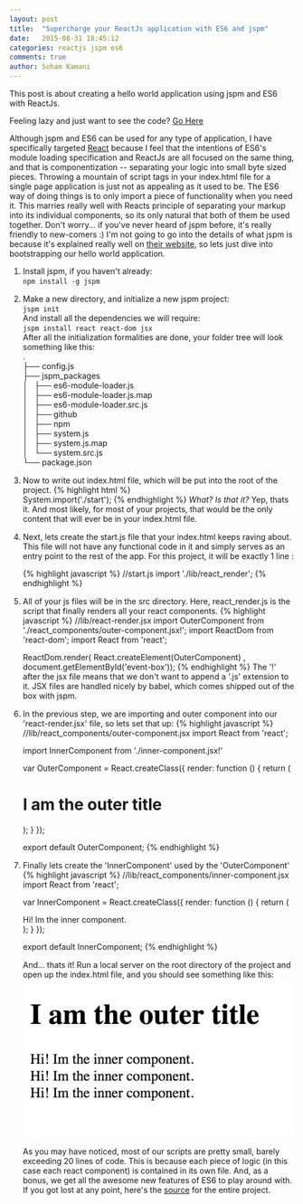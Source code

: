 ```yaml
---
layout: post
title:  "Supercharge your ReactJs application with ES6 and jspm"
date:   2015-08-31 18:45:12
categories: reactjs jspm es6
comments: true
author: Soham Kamani
---
```

<style>
  ol > li {
    margin-bottom: 15px;
  }  
</style>
This post is about creating a hello world application using jspm and ES6 with ReactJs.

Feeling lazy and just want to see the code? [Go Here](http://github.com/sohamkamani/jspm-es6-react-bootstrap/)

Although jspm and ES6 can be used for any type of application, I have specifically targeted [React](http://facebook.github.io/react/) because I feel that the intentions of ES6's module loading specification and ReactJs are all focused on the same thing, and that is componentization -- separating your logic into small byte sized pieces. Throwing a mountain of script tags in your index.html file for a single page application is just not as appealing as it used to be. The ES6 way of doing things is to only import a piece of functionality when you need it. This marries really well with Reacts principle of separating your markup into its individual components, so its only natural that both of them be used together. Don't worry... if you've never heard of jspm before, it's really friendly to new-comers :)<!-- more -->
I'm not going to go into the details of what jspm is because it's explained really well on [their website](http://jspm.io/), so lets just dive into bootstrapping our hello world application.

<ol>
<li> Install jspm, if you haven't already:<br/>
   <code>npm install -g jspm</code>
</li>

<li>
Make a new directory, and initialize a new jspm project:  <br/>
  <code>jspm init</code>  <br/>
  And install all the dependencies we will require:<br>  
  <code>jspm install react react-dom jsx</code><br>
  After all the initialization formalities are done, your folder tree will look something like this:  <br/>
  .  <br/>
  ├── config.js  <br/>
  ├── jspm_packages  <br/>
  │   ├── es6-module-loader.js  <br/>
  │   ├── es6-module-loader.js.map  <br/>
  │   ├── es6-module-loader.src.js  <br/>
  │   ├── github  <br/>
  │   ├── npm  <br/>
  │   ├── system.js  <br/>
  │   ├── system.js.map  <br/>
  │   └── system.src.js  <br/>
  └── package.json
</li>

<li> Now to write out index.html file, which will be put into the root of the project.
{% highlight html %}
<!--index.html-->
<html>

<head>
    <title>JSPM Experiment</title>
</head>

<body>
    <div id="container"></div>
    <script src="jspm_packages/system.js"></script>
    <script src="config.js"></script>
        System.import('./start');
    </script>
</body>

</html>
{% endhighlight %}
   <em>What? Is that it?</em>
   Yep, thats it. And most likely, for most of your projects, that would be the only content that will ever be in your index.html file.
</li>
<li>
  Next, lets create the start.js file that your index.html keeps raving about. This file will not have any functional code in it and simply serves       as an entry point to the rest of the app. For this project, it will be exactly 1 line :

{% highlight javascript %}
//start.js
import './lib/react_render';
{% endhighlight %}
</li>
<li>
  All of your js files will be in the src directory. Here, react_render.js is the script that finally renders all your react components.
{% highlight javascript %}
//lib/react-render.jsx
import OuterComponent from './react_components/outer-component.jsx!';
import ReactDom from 'react-dom';
import React from 'react';


ReactDom.render(
  React.createElement(OuterComponent)
  , document.getElementById('event-box'));
{% endhighlight %}
The '!' after the jsx file means that we don't want to append a '.js' extension to it. JSX files are handled nicely by babel, which comes shipped out of the box with jspm.
</li>
<li>
  In the previous step, we are importing and outer component into our 'react-render.jsx' file, so lets set that up:
{% highlight javascript %}
//lib/react_components/outer-component.jsx
import React from 'react';

import InnerComponent from './inner-component.jsx!'

var OuterComponent = React.createClass({
  render: function () {
    return (
      <div>
        <h1>I am the outer title</h1>
        <InnerComponent />
        <InnerComponent />
        <InnerComponent />
      </div>
    );
  }
});

export default OuterComponent;
{% endhighlight %}  
</li>
<li>
  Finally lets create the 'InnerComponent' used by the 'OuterComponent'
{% highlight javascript %}
//lib/react_components/inner-component.jsx
import React from 'react';

var InnerComponent = React.createClass({
  render: function () {
    return (
      <div>
      Hi! Im the inner component.
      </div>
    );
  }
});

export default InnerComponent;
{% endhighlight %}
</li>

And... thats it! Run a local server on the root directory of the project and open up the index.html file, and you should see something like this: <br>
<img src="/assets/images/posts/react-es6-jspm/img1.png"><br>  
As you may have noticed, most of our scripts are pretty small, barely exceeding 20 lines of code. This is because each piece of logic (in this case each react component) is contained in its own file. And, as a bonus, we get all the awesome new features of ES6 to play around with.
<br>
If you got lost at any point, here's the <a href="http://github.com/sohamkamani/jspm-es6-react-bootstrap/">source</a> for the entire project.
